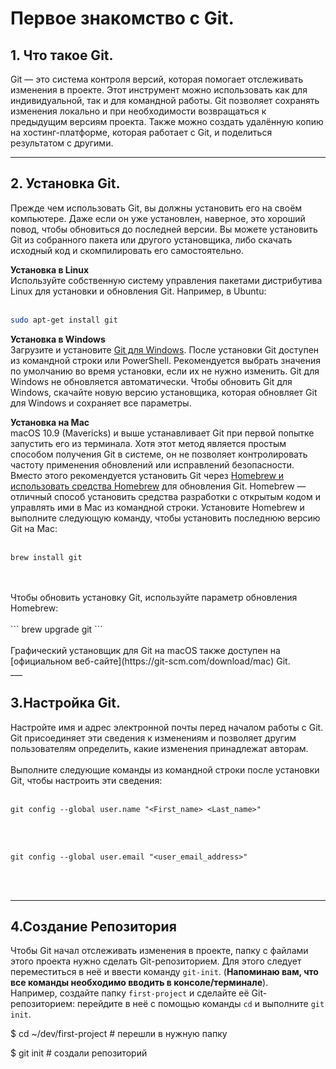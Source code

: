 # Первое знакомство с Git.


## 1. Что такое Git.
Git — это система контроля версий, которая помогает отслеживать изменения в проекте. Этот инструмент можно использовать как для индивидуальной, так и для командной работы.
Git позволяет сохранять изменения локально и при необходимости возвращаться к предыдущим версиям проекта. Также можно создать удалённую копию на хостинг-платформе, которая работает с Git, и поделиться результатом с другими.<br>
___

## 2. Установка Git.
Прежде чем использовать Git, вы должны установить его на своём компьютере. Даже если он уже установлен, наверное, это хороший повод, чтобы обновиться до последней версии. Вы можете установить Git из собранного пакета или другого установщика, либо скачать исходный код и скомпилировать его самостоятельно.

**Установка в Linux** <br>
Используйте собственную систему управления пакетами дистрибутива Linux для установки и обновления Git. Например, в Ubuntu: <br><br>
```bash
sudo apt-get install git
```


**Установка в Windows**<br>
Загрузите и установите [Git для Windows](https://git-scm.com/download/win). После установки Git доступен из командной строки или PowerShell. Рекомендуется выбрать значения по умолчанию во время установки, если их не нужно изменить. Git для Windows не обновляется автоматически. Чтобы обновить Git для Windows, скачайте новую версию установщика, которая обновляет Git для Windows и сохраняет все параметры.


**Установка на Mac**<br>
macOS 10.9 (Mavericks) и выше устанавливает Git при первой попытке запустить его из терминала. Хотя этот метод является простым способом получения Git в системе, он не позволяет контролировать частоту применения обновлений или исправлений безопасности. Вместо этого рекомендуется установить Git через [Homebrew и использовать средства Homebrew](http://brew.sh/) для обновления Git. Homebrew — отличный способ установить средства разработки с открытым кодом и управлять ими в Mac из командной строки. Установите Homebrew и выполните следующую команду, чтобы установить последнюю версию Git на Mac:<br><br>
```
brew install git
```
<br>
<br> Чтобы обновить установку Git, используйте параметр обновления Homebrew:<br><br>
```
brew upgrade git
```
<br>
<br> Графический установщик для Git на macOS также доступен на [официальном веб-сайте](https://git-scm.com/download/mac) Git.<br>
___


## 3.Настройка Git.<br>
Настройте имя и адрес электронной почты перед началом работы с Git. Git присоединяет эти сведения к изменениям и позволяет другим пользователям определить, какие изменения принадлежат авторам.
<br><br>
Выполните следующие команды из командной строки после установки Git, чтобы настроить эти сведения:<br><br>
```
git config --global user.name "<First_name> <Last_name>"
```
<br><br>
```
git config --global user.email "<user_email_address>"
```
<br><br>
___


## 4.Создание Репозитория<br>
Чтобы Git начал отслеживать изменения в проекте, папку с файлами этого проекта нужно сделать Git-репозиторием. Для этого следует переместиться в неё и ввести команду ```git-init```. (**Напоминаю вам, что все команды необходимо вводить в консоле/терминале**).
<br>
Например, создайте папку ```first-project``` и сделайте её Git-репозиторием: перейдите в неё с помощью команды ```cd``` и выполните ```git init```.<br>

 $   cd ~/dev/first-project # перешли в нужную папку

 $   git init # создали репозиторий

